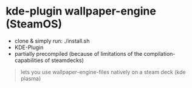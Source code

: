 # kde-plugin wallpaper-engine (SteamOS)

* clone & simply run: ./install.sh
* KDE-Plugin
* partially precompiled (because of limitations of the compilation-capabilities of steamdecks)

> lets you use wallpaper-engine-files natively on a steam deck (kde plasma)
